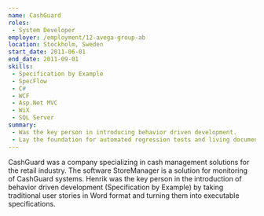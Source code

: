 ```yaml
---
name: CashGuard
roles: 
 - System Developer
employer: /employment/12-avega-group-ab
location: Stockholm, Sweden
start_date: 2011-06-01
end_date: 2011-09-01
skills:
 - Specification by Example
 - SpecFlow
 - C#
 - WCF
 - Asp.Net MVC
 - WiX
 - SQL Server
summary:
 - Was the key person in introducing behavior driven development. 
 - Lay the foundation for automated regression tests and living documentation by taking existing user stories and turning them into executable specifications using SpecFlow. 
--- 
```

<!--more--> 
CashGuard was a company specializing in cash management solutions for the retail industry.
The software StoreManager is a solution for monitoring of CashGuard systems.
Henrik was the key person in the introduction of behavior driven development (Specification by Example) 
by taking traditional user stories in Word format and turning them into executable specifications.
